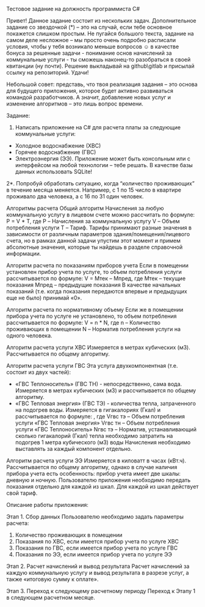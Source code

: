 Тестовое задание на должность программиста C#

Привет! Данное задание состоит из нескольких задач. Дополнительное задание со звездочкой (*) – это на случай, если тебе основное покажется слишком простым. Не пугайся большого текста, задание на самом деле несложное – мы просто очень подробно расписали условия, чтобы у тебя возникало меньше вопросов ☺   в качестве бонуса за решенные задачи - понимание основ начислений за коммунальные услуги - ты сможешь наконец-то разобраться в своей квитанции (ну почти). Решение выкладывай на github\gitlab и присылай ссылку на репозиторий. Удачи!

Небольшой совет: представь, что твоя реализация задания – это основа для будущего приложения, которое будет активно развиваться командой разработчиков. А значит, добавление новых услуг и изменение алгоритмов – это лишь вопрос времени.

Задание: 
1. Написать приложение на C# для расчета платы за следующие коммунальные услуги: 
-	Холодное водоснабжение (ХВС)
-	Горячее водоснабжение (ГВС)
-	Электроэнергия (ЭЭ). 
Приложение может быть консольным или с интерфейсом на любой технологии – тебе решать. В качестве базы данных использовать SQLite!

2*. Попробуй обработать ситуацию, когда “количество проживающих” в течение месяца меняется. Например, с 1 по 15 число в квартире проживало два человека, а с 16 по 31 один человек. 

Алгоритмы расчета
Общий алгоритм
Начисления за любую коммунальную услугу в лицевом счете можно рассчитать по формуле: 
P = V * T, где
P – Начисления за коммунальную услугу 
V – Объем потребления услуги 
T – Тариф. Тарифы принимают разные значения в зависимости от различным параметров здания/помещения/лицевого счета, но в рамках данной задачи упустим этот момент и примем абсолютные значения, которые ты найдешь в разделе справочной информации.

Алгоритм расчета по показаниям приборов учета
Если в помещении установлен прибор учета по услуге, то объем потребления услуги рассчитывается по формуле:
V = Mтек – Mпред, где
Mтек – текущие показания 
Mпред – предыдущие показания
В качестве начальных показаний (т.е. когда показания передаются впервые и предыдущих еще не было) принимай «0».

Алгоритм расчета по нормативному объему
Если же в помещении прибора учета по услуге не установлено, то объем потребления рассчитывается по формуле:
V = n * N, где
n – Количество проживающих в помещении
N – Норматив потребления услуги на одного человека.

Алгоритм расчета услуги ХВС
Измеряется в метрах кубических (м3). Рассчитывается по общему алгоритму. 

Алгоритм расчета услуги ГВС
Эта услуга  двухкомпонентная (т.е. состоит из двух частей):
-	 «ГВС Теплоноситель» (ГВС ТН) - непосредственно, сама вода. Измеряется в метрах кубических (м3) и рассчитывается по общему алгоритму.
-	 «ГВС Тепловая энергия» (ГВС ТЭ) - количества тепла, затраченного на подогрев воды. Измеряется в гигакалориях (Гкал) и рассчитывается по формуле:
, где
Vгвс тэ – Объем потребления услуги «ГВС Тепловая энергия»
Vгвс тн – Объем потребления услуги «ГВС Теплоноситель»
Nгвс тэ – Норматив, устанавливающий сколько гигакалорий (Гкал) тепла необходимо затратить на подогрев 1 метра кубического (м3) воды
Начисления необходимо выставлять за каждый компонент отдельно.

Алгоритм расчета услуги ЭЭ
Измеряется в киловатт в часах (кВт.ч). Рассчитывается по общему алгоритму, однако в случае наличия прибора учета есть особенность: прибор учета имеет две шкалы: дневную и ночную. Пользователю приложения необходимо передать показания отдельно для каждой из шкал. Для каждой из шкал действует свой тариф.

Описание работы приложения:

Этап 1. Сбор данных
Пользователю необходимо задать параметры расчета:
1.	Количество проживающих в помещении
2.	Показания по ХВС, если имеется прибор учета по услуге ХВС
3.	Показания по ГВС, если имеется прибор учета по услуге ГВС
4.	Показания по ЭЭ, если имеется прибор учета по услуге ЭЭ

Этап 2. Расчет начислений и вывод результата
Расчет начислений за каждую коммунальную услугу и вывод результата в разрезе услуг, а также «итоговую сумму к оплате».

Этап 3. Переход к следующему расчетному периоду
Переход к Этапу 1 в следующем расчетном месяце.
